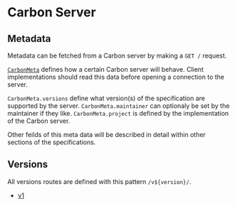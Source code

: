 # Carbon Server

## Metadata

Metadata can be fetched from a Carbon server by making a `GET /` request.

[`CarbonMeta`](https://github.com/Carbon-Standards/Types/blob/main/index.d.ts#L5) defines how a certain Carbon server will behave. Client implementations should read this data before opening a connection to the server.

`CarbonMeta.versions` define what version(s) of the specification are supported by the server. `CarbonMeta.maintainer` can optionaly be set by the maintainer if they like. `CarbonMeta.project` is defined by the implementation of the Carbon server.

Other feilds of this meta data will be described in detail within other sections of the specifications.

## Versions

All versions routes are defined with this pattern `/v${version}/`.

- [v1](./v1.md)
